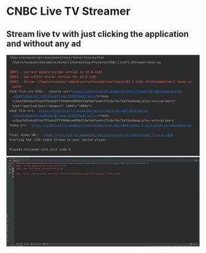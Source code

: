 # CNBC Live TV Streamer
## Stream live tv with just clicking the application and without any ad
![Web Scrapping Output](web_scrapping_output.png)
![Selection Sort](../gif/CNBC-LiveTV.gif)